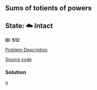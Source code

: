 ## Sums of totients of powers

## State: :cloud: **Intact**

**ID: 512**

[Problem Description](https://projecteuler.net/problem=512)

[Source code](main.cpp)

### Solution
0